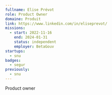 ```yaml
---
fullname: Elise Prévot
role: Product Owner
domaine: Produit
link: https://www.linkedin.com/in/eliseprevot/
missions:
  - start: 2022-11-16
    end: 2024-01-31
    status: independent
    employer: BetaGouv
startups:
  - snu
badges:
  - segur
previously:
  - snu
---
```


Product owner
